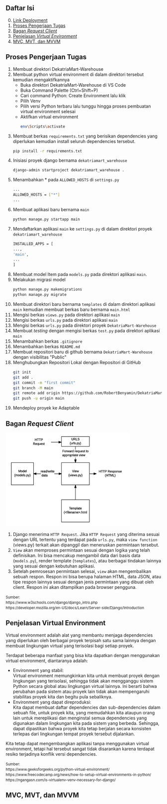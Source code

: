 ## Daftar Isi

0. [Link Deployment](https://dekatriamart-warehouse.adaptable.app/)
1. [Proses Pengerjaan Tugas](#proses-pengerjaan-tugas)
2. [Bagan _Request Client_](#bagan-request-client)
3. [Penjelasan _Virtual Environment_](#penjelasan-virtual-environment)
4. [MVC, MVT, dan MVVM](#mvc-mvt-dan-mvvm)

## Proses Pengerjaan Tugas

1. Membuat direktori DekatriaMart-Warehouse
2. Membuat python virtual environment di dalam direktori tersebut kemudian mengaktifkannya
    - Buka direktori DekatriaMart-Warehouse di VS Code
    - Buka Command Palette (Ctrl+Shift+P)
    - Cari command Python: Create Environment lalu klik
    - Pilih Venv
    - Pilih versi Python terbaru lalu tunggu hingga proses pembuatan virtual environment selesai
    - Aktifkan virtual environment
        ```bash
        env\Scripts\activate
        ```
3. Membuat berkas `requirements.txt` yang berisikan dependencies yang diperlukan kemudian install seluruh dependencies tersebut.
    ```bash
    pip install -r requirements.txt
    ```
4. Inisiasi proyek django bernama `dekatriamart_warehouse`
    ```bash
    django-admin startproject dekatriamart_warehouse .
    ```
5. Menambahkan \* pada `ALLOWED_HOSTS` di `settings.py`
    ```bash
    ...
    ALLOWED_HOSTS = ["*"]
    ...
    ```
6. Membuat aplikasi baru bernama `main`
    ```bash
    python manage.py startapp main
    ```
7. Mendaftarkan aplikasi `main` ke `settings.py` di dalam direktori proyek `dekatriamart_warehouse`
    ```bash
    INSTALLED_APPS = [
    ...,
    'main',
    ...
    ]
    ```
8. Membuat model Item pada `models.py` pada direktori aplikasi `main`.
9. Melakukan migrasi model
    ```bash
    python manage.py makemigrations
    python manage.py migrate
    ```
10. Membuat direktori baru bernama `templates` di dalam direktori aplikasi `main` kemudian membuat berkas baru bernama `main.html`
11. Mengisi berkas `views.py` pada direktori aplikasi `main`
12. Mengisi berkas `urls.py` pada direktori aplikasi `main`
13. Mengisi berkas `urls.py` pada direktori proyek `DekatriaMart-Warehouse`
14. Membuat _testing_ dengan mengisi berkas `test.py` pada direktori aplikasi `main`
15. Menambahkan berkas `.gitignore`
16. Menambahkan berkas `README.md`
17. Membuat repositori baru di github bernama `DekatriaMart-Warehouse` dengan visibilitas "Public"
18. Menghubungkan Repositori Lokal dengan Repositori di GitHub
    ```bash
    git init
    git add .
    git commit -m "first commit"
    git branch -M main
    git remote add origin https://github.com/RobertBenyamin/DekatriaMart-Warehouse.git
    git push -u origin main
    ```
19. Mendeploy proyek ke Adaptable

## Bagan _Request Client_
<img src="static/images/django_request.png" alt="Bagan" width="400" height="300"> <br>
1. Django menerima `HTTP Request`. Jika `HTTP Request` yang diterima sesuai dengan URL tertentu yang terdapat pada `urls.py`, maka `view function` (views.py) terkait akan dipanggil dan meneruskan permintaan tersebut.
2. `View` akan memproses permintaan sesuai dengan logika yang telah definisikan. Ini bisa mencakup mengambil data dari basis data (`models.py`), render template (`templates`), atau berbagai tindakan lainnya yang sesuai dengan kebutuhan aplikasi.
3. Setelah pemrosesan permintaan selesai, `view` akan mengembalikan sebuah respon. Respon ini bisa berupa halaman HTML, data JSON, atau tipe respon lainnya sesuai dengan jenis permintaan yang dibuat oleh client. Respon ini akan ditampilkan pada browser pengguna.

<small>
Sumber: <br>  
https://www.w3schools.com/django/django_intro.php <br>
https://developer.mozilla.org/en-US/docs/Learn/Server-side/Django/Introduction
</small>

## Penjelasan Virtual Environment
Virtual environment adalah alat yang membantu menjaga dependencies yang diperlukan oleh berbagai proyek terpisah satu sama lainnya dengan membuat lingkungan virtual yang terisolasi bagi setiap proyek.

Terdapat beberapa manfaat yang bisa kita dapatkan dengan menggunakan virtual environment, diantaranya adalah:
- Environment yang stabil: <br>
Virtual environment memungkinkan kita untuk membuat proyek dengan lingkungan yang terisolasi, sehingga tidak akan mengganggu sistem Python secara global atau lingkungan virtual lainnya. Ini berarti bahwa perubahan pada sistem atau proyek lain tidak akan mempengaruhi stabilitas proyek kita dan begitu pula sebaliknya.
- Environment yang dapat direproduksi: <br> 
Kita dapat membuat daftar dependencies dan sub-dependencies dalam sebuah file, untuk proyek kita, yang memudahkan kita ataupun orang lain untuk mereplikasi dan menginstal semua dependencies yang digunakan dalam lingkungan kita pada sistem yang berbeda. Sehingga, dapat dipastikan bahwa proyek kita tetap berjalan secara konsisten terlepas dari lingkungan tempat proyek tersebut dijalankan.

Kita tetap dapat mengembangkan aplikasi tanpa menggunakan virtual environment, tetapi hal tersebut sangat tidak disarankan karena terdapat resiko terjadinya konflik versi dependencies. 

<small>
Sumber: <br>  
https://www.geeksforgeeks.org/python-virtual-environment/ <br>
https://www.freecodecamp.org/news/how-to-setup-virtual-environments-in-python/ <br>
https://ngangasn.com/is-virtualenv-venv-necessary-for-django/
</small>

## MVC, MVT, dan MVVM
